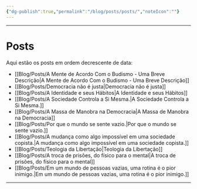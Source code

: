 ```yaml
---
{"dg-publish":true,"permalink":"/blog/posts/posts/","noteIcon":""}
---
```


---
# Posts

Aqui estão os posts em ordem decrescente de data:

- [[Blog/Posts/A Mente de Acordo Com o Budismo - Uma Breve Descrição\|A Mente de Acordo Com o Budismo - Uma Breve Descrição]]
- [[Blog/Posts/Democracia não é justa\|Democracia não é justa]]
- [[Blog/Posts/A Identidade e seus Hábitos\|A Identidade e seus Hábitos]]
- [[Blog/Posts/A Sociedade Controla a Si Mesma.\|A Sociedade Controla a Si Mesma.]]
- [[Blog/Posts/A Massa de Manobra na Democracia\|A Massa de Manobra na Democracia]]
- [[Blog/Posts/Por que o mundo se sente vazio.\|Por que o mundo se sente vazio.]]
- [[Blog/Posts/A mudança como algo impossível em uma sociedade copista.\|A mudança como algo impossível em uma sociedade copista.]]
- [[Blog/Posts/Teologia da Libertação\|Teologia da Libertação]]
- [[Blog/Posts/A troca de prisões, do físico para o mental\|A troca de prisões, do físico para o mental]]
- [[Blog/Posts/Em um mundo de pessoas vazias, uma rotina é o pior inimigo.\|Em um mundo de pessoas vazias, uma rotina é o pior inimigo.]]

---